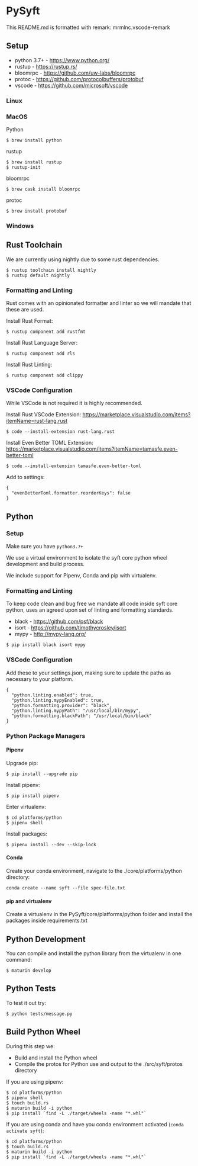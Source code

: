 # PySyft

This README.md is formatted with remark:
mrmlnc.vscode-remark

## Setup

- python 3.7+ - https://www.python.org/
- rustup - https://rustup.rs/
- bloomrpc - https://github.com/uw-labs/bloomrpc
- protoc - https://github.com/protocolbuffers/protobuf
- vscode - https://github.com/microsoft/vscode

### Linux

### MacOS

Python

```
$ brew install python
```

rustup

```
$ brew install rustup
$ rustup-init
```

bloomrpc

```
$ brew cask install bloomrpc
```

protoc

```
$ brew install protobuf
```

### Windows

## Rust Toolchain

We are currently using nightly due to some rust dependencies.

```
$ rustup toolchain install nightly
$ rustup default nightly
```

### Formatting and Linting

Rust comes with an opinionated formatter and linter so we will mandate that these are used.

Install Rust Format:

```
$ rustup component add rustfmt
```

Install Rust Language Server:

```
$ rustup component add rls
```

Install Rust Linting:

```
$ rustup component add clippy
```

### VSCode Configuration

While VSCode is not required it is highly recommended.

Install Rust VSCode Extension:
https://marketplace.visualstudio.com/items?itemName=rust-lang.rust

```
$ code --install-extension rust-lang.rust
```

Install Even Better TOML Extension:
https://marketplace.visualstudio.com/items?itemName=tamasfe.even-better-toml

```
$ code --install-extension tamasfe.even-better-toml
```

Add to settings:

```
{
  "evenBetterToml.formatter.reorderKeys": false
}
```

## Python

### Setup

Make sure you have `python3.7+`

We use a virtual environment to isolate the syft core python wheel development and build process.

We include support for Pipenv, Conda and pip with virtualenv.

### Formatting and Linting

To keep code clean and bug free we mandate all code inside syft core python, uses an agreed upon set of linting and formatting standards.

- black - https://github.com/psf/black
- isort - https://github.com/timothycrosley/isort
- mypy - http://mypy-lang.org/

```
$ pip install black isort mypy
```

### VSCode Configuration

Add these to your settings.json, making sure to update the paths as necessary to your platform.

```
{
  "python.linting.enabled": true,
  "python.linting.mypyEnabled": true,
  "python.formatting.provider": "black",
  "python.linting.mypyPath": "/usr/local/bin/mypy",
  "python.formatting.blackPath": "/usr/local/bin/black"
}
```

### Python Package Managers

#### Pipenv

Upgrade pip:

```
$ pip install --upgrade pip
```

Install pipenv:

```
$ pip install pipenv
```

Enter virtualenv:

```
$ cd platforms/python
$ pipenv shell
```

Install packages:

```
$ pipenv install --dev --skip-lock
```

#### Conda

Create your conda environment, navigate to the ./core/platforms/python directory:

```
conda create --name syft --file spec-file.txt
```

#### pip and virtualenv

Create a virtualenv in the PySyft/core/platforms/python folder and install the packages inside requirements.txt

## Python Development

You can compile and install the python library from the virtualenv in one command:

```
$ maturin develop
```

## Python Tests

To test it out try:

```
$ python tests/message.py
```

## Build Python Wheel
During this step we:
- Build and install the Python wheel
- Compile the protos for Python use and output to the ./src/syft/protos directory


If you are using pipenv:

```
$ cd platforms/python
$ pipenv shell
$ touch build.rs
$ maturin build -i python
$ pip install `find -L ./target/wheels -name "*.whl"`
```

If you are using conda and have you conda environment activated (```conda activate syft```):

```
$ cd platforms/python
$ touch build.rs
$ maturin build -i python
$ pip install `find -L ./target/wheels -name "*.whl"`
```


